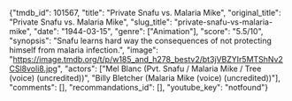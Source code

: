 {"tmdb_id": 101567, "title": "Private Snafu vs. Malaria Mike", "original_title": "Private Snafu vs. Malaria Mike", "slug_title": "private-snafu-vs-malaria-mike", "date": "1944-03-15", "genre": ["Animation"], "score": "5.5/10", "synopsis": "Snafu learns hard way the consequences of not protecting himself from malaria infection.", "image": "https://image.tmdb.org/t/p/w185_and_h278_bestv2/bt3jVBZYIr5MTShNv2CSl8voli8.jpg", "actors": ["Mel Blanc (Pvt. Snafu / Malaria Mike / Tree (voice) (uncredited))", "Billy Bletcher (Malaria Mike (voice) (uncredited))"], "comments": [], "recommandations_id": [], "youtube_key": "notfound"}